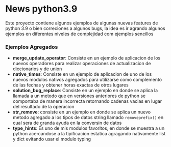 # News python3.9

Este proyecto contiene algunos ejemplos de algunas nuevas features de python 3.9 o bien correciones a algunos bugs, la idea es ir agrando algunos ejemplos en diferentes niveles de complejidad com ejemplos sencillos

### Ejemplos Agregados
- **merge_update_operator**: Consiste en un ejemplo de aplicacion de los nuevos operadores para realizar operaciones de actualizacion de diccionarios y de union 
- **native_times**: Consiste en un ejemplo de aplicacion de uno de los nuevos modulos nativos agregados para utilizarse como complemento de las fechas y obtener horas exactas de otros lugares
- **solution_bug_replace**: Consiste en un ejemplo en donde se aplica la llamada a un metodo que en versiones anteriores de python se comportaba de manera incorrecta retornando cadenas vacias en lugar del resultado de la operacion 
- **str_remove**: consiste en un ejemplo en donde se aplica un nuevo metodo agregado a los tipos de datos string llamado `removeprefix()`  en cual sera de granda ayuda en la conversin de datos
- **type_hints**: Es uno de mis modulos favoritos, en donde se muestra a un python acercandose a la tipificacion estatica agragando nativamente list y dict evitando usar el modulo typing



